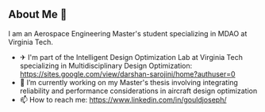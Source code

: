 ## About Me 👋


I am an Aerospace Engineering Master's student specializing in MDAO at Virginia Tech. 

- ✈ I'm part of the Intelligent Design Optimization Lab at Virginia Tech specializing in Multidisciplinary Design Optimization: https://sites.google.com/view/darshan-sarojini/home?authuser=0
- 🔭 I’m currently working on my Master's thesis involving integrating reliability and performance considerations in aircraft design optimization 
- 📫 How to reach me: https://www.linkedin.com/in/gouldjoseph/


